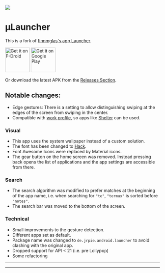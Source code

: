<!-- Shields from shields.io -->
<!--[![][shield-release]][latest-release] -->
[![][shield-license]][license]

# μLauncher

This is a fork of [finnmglas's app Launcher][original-repo].

[<img src="https://fdroid.gitlab.io/artwork/badge/get-it-on.png"
     alt="Get it on F-Droid"
     height="80">](https://f-droid.org/packages/de.jrpie.android.launcher/)
[<img src="https://play.google.com/intl/en_us/badges/images/generic/en-play-badge.png"
     alt="Get it on Google Play"
     height="80">](https://play.google.com/store/apps/details?id=de.jrpie.android.launcher)

Or download the latest APK from the [Releases Section](https://github.com/jrpie/Launcher/releases/latest).

## Notable changes:

* Edge gestures: There is a setting to allow distinguishing swiping at the edges of the screen from swiping in the center.
* Compatible with [work profile](https://www.android.com/enterprise/work-profile/), so apps like [Shelter](https://gitea.angry.im/PeterCxy/Shelter) can be used.

### Visual
* This app uses the system wallpaper instead of a custom solution.
* The font has been changed to [Hack][hack-font].
* Font Awesome Icons were replaced by Material icons.
* The gear button on the home screen was removed. Instead pressing back opens the list of applications and the app settings are accessible from there.


### Search
* The search algorithm was modified to prefer matches at the beginning of the app name, i.e. when searching for `"te"`, `"termux"` is sorted before `"notes"`.
* The search bar was moved to the bottom of the screen.

### Technical
* Small improvements to the gesture detection.
* Different apps set as default.
* Package name was changed to `de.jrpie.android.launcher` to avoid clashing with the original app.
* Dropped support for API < 21 (i.e. pre Lollypop)
* Some refactoring
---
---
  [hack-font]: https://sourcefoundry.org/hack/
  [original-repo]: https://github.com/finnmglas/Launcher


<!-- Download links / stores -->

  [store-googleplay]: https://play.google.com/store/apps/details?id=de.jrpie.android.launcher
  [store-googleplay-badgecampain]: https://play.google.com/store/apps/details?id=de.jrpie.android.launcher&pcampaignid=pcampaignidMKT-Other-global-all-co-prtnr-py-PartBadge-Mar2515-1
  [store-fdroid]: https://f-droid.org/packages/de.jrpie.android.launcher/

<!-- Shields and Badges -->

  [shield-release]: https://img.shields.io/github/v/release/jrpie/Launcher?style=flat
  [shield-contribute]: https://img.shields.io/badge/contributions-welcome-007ec6.svg?style=flat
  [shield-license]: https://img.shields.io/badge/license-MIT-007ec6?style=flat

  [shield-gh-watch]: https://img.shields.io/github/watchers/jrpie/Launcher?label=Watch&style=social
  [shield-gh-star]: https://img.shields.io/github/stars/jrpie/Launcher?label=Star&style=social
  [shield-gh-fork]: https://img.shields.io/github/forks/jrpie/Launcher?label=Fork&style=social



<!-- Helpful resources -->

  [license]: https://github.com/jrpie/Launcher/blob/master/LICENSE
